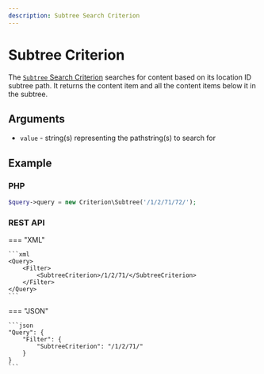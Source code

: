 ```yaml
---
description: Subtree Search Criterion
---
```


# Subtree Criterion

The [`Subtree` Search Criterion](../../api/php_api/php_api_reference/classes/Ibexa-Contracts-Core-Repository-Values-Content-Query-Criterion-Subtree.html) searches for content based on its location ID subtree path.
It returns the content item and all the content items below it in the subtree.

## Arguments

- `value` - string(s) representing the pathstring(s) to search for

## Example

### PHP

``` php
$query->query = new Criterion\Subtree('/1/2/71/72/');
```

### REST API

=== "XML"

    ```xml
    <Query>
        <Filter>
            <SubtreeCriterion>/1/2/71/</SubtreeCriterion>
        </Filter>
    </Query>
    ```

=== "JSON"

    ```json
    "Query": {
        "Filter": {
            "SubtreeCriterion": "/1/2/71/"
        }
    }
    ```
